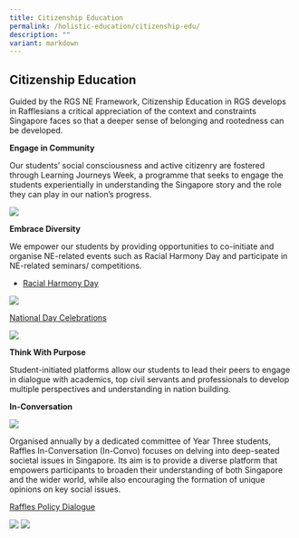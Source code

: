 ```yaml
---
title: Citizenship Education
permalink: /holistic-education/citizenship-edu/
description: ""
variant: markdown
---
```

## Citizenship Education

Guided by the RGS NE Framework, Citizenship Education in RGS develops in Rafflesians a critical appreciation of the context and constraints Singapore faces so that a deeper sense of belonging and rootedness can be developed.

   

**Engage in Community**

Our students’ social consciousness and active citizenry are fostered through Learning Journeys Week, a programme that seeks to engage the students experientially in understanding the Singapore story and the role they can play in our nation’s progress.

   ![](https://www.rgs.edu.sg/images/y1lj2023.jpg)

**Embrace Diversity**

We empower our students by providing opportunities to co-initiate and organise NE-related events such as Racial Harmony Day and participate in NE-related seminars/ competitions.

* [Racial Harmony Day](https://www.rgs.edu.sg/highlights/events-and-announcements/rhd23/)

![](https://www.rgs.edu.sg/images/rhd23(1).jpg)

[National Day Celebrations](https://www.rgs.edu.sg/highlights/events-and-announcements/ndc2023/)

![](https://www.rgs.edu.sg/images/ndp2023(2).jpg)

**Think With Purpose**

Student-initiated platforms allow our students to lead their peers to engage in dialogue with academics, top civil servants and professionals to develop multiple perspectives and understanding in nation building.

**In-Conversation**

![](/images/inconvo2023.png)

Organised annually by a dedicated committee of Year Three students, Raffles In-Conversation (In-Convo) focuses on delving into deep-seated societal issues in Singapore. Its aim is to provide a diverse platform that empowers participants to broaden their understanding of both Singapore and the wider world, while also encouraging the formation of unique opinions on key social issues.

[Raffles Policy Dialogue](https://www.rgs.edu.sg/highlights/events-and-announcements/rpd2023/)

![](https://www.rgs.edu.sg/images/y3%20rpd.jpg)
![](/images/RPD_Website_Feature_2024.png)